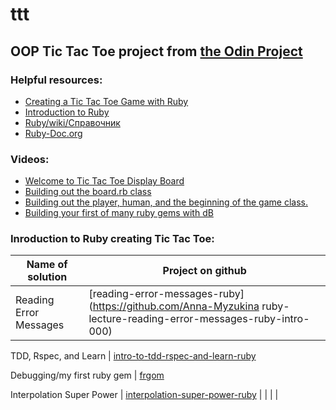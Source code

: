 # ttt
## OOP Tic Tac Toe project from [the Odin Project](https://www.theodinproject.com/courses/ruby-programming/lessons/oop)

### Helpful resources:

* [Creating a Tic Tac Toe Game with Ruby](https://codequizzes.wordpress.com/2013/10/25/creating-a-tic-tac-toe-game-with-ruby/)
* [Introduction to Ruby](https://learn.co/tracks/introduction-to-ruby)
* [Ruby/wiki/Справочник](https://ru.wikibooks.org/wiki/Ruby/%D0%A1%D0%BF%D1%80%D0%B0%D0%B2%D0%BE%D1%87%D0%BD%D0%B8%D0%BA/Enumerable#Enumerable#all?)
* [Ruby-Doc.org](https://ruby-doc.org/)

### Videos:
  * [Welcome to Tic Tac Toe Display Board](https://www.youtube.com/watch?v=eTHFavSQQkY)
  * [Building out the board.rb class](https://www.youtube.com/watch?v=AD50ztTWW8Q)
  * [ Building out the player, human, and the beginning of the game class.](https://www.youtube.com/watch?v=pd6RFZp3QHg)
  * [Building your first of many ruby gems with dB](https://www.youtube.com/watch?v=NF_btGRGVnk)


### Inroduction to Ruby creating Tic Tac Toe:

Name of solution | Project on github
--- | --- 
Reading Error Messages | [reading-error-messages-ruby](https://github.com/Anna-Myzukina ruby-lecture-reading-error-messages-ruby-intro-000) 

TDD, Rspec, and Learn | [intro-to-tdd-rspec-and-learn-ruby](https://github.com/Anna-Myzukina/intro-to-tdd-rspec-and-learn-ruby-intro-000)

Debugging/my first ruby gem | [frgom](https://github.com/Anna-Myzukina/frgom)

Interpolation Super Power | [interpolation-super-power-ruby](https://github.com/Anna-Myzukina/interpolation-super-power-ruby-intro-000)
 | 
 | 
 | 
 | 


